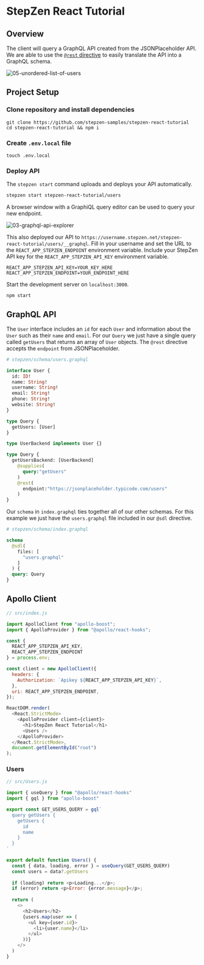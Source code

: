 # StepZen React Tutorial

## Overview

The client will query a GraphQL API created from the JSONPlaceholder API. We are able to use the [`@rest` directive](https://stepzen.com/blog/how-to-connect-any-rest-backend) to easily translate the API into a GraphQL schema.

![05-unordered-list-of-users](https://dev-to-uploads.s3.amazonaws.com/uploads/articles/6667k39b37vmhz2xokwc.png)

## Project Setup

### Clone repository and install dependencies

```
git clone https://github.com/stepzen-samples/stepzen-react-tutorial
cd stepzen-react-tutorial && npm i
```

### Create `.env.local` file

```
touch .env.local
```

### Deploy API

The `stepzen start` command uploads and deploys your API automatically.

```bash
stepzen start stepzen-react-tutorial/users
```

A browser window with a GraphiQL query editor can be used to query your new endpoint.

![03-graphql-api-explorer](https://dev-to-uploads.s3.amazonaws.com/uploads/articles/mr9wywu4doovb3h8j162.png)

This also deployed our API to `https://username.stepzen.net/stepzen-react-tutorial/users/__graphql`. Fill in your username and set the URL to the `REACT_APP_STEPZEN_ENDPOINT` environment variable. Include your StepZen API key for the `REACT_APP_STEPZEN_API_KEY` environment variable.

```
REACT_APP_STEPZEN_API_KEY=YOUR_KEY_HERE
REACT_APP_STEPZEN_ENDPOINT=YOUR_ENDPOINT_HERE
```

Start the development server on `localhost:3000`.

```
npm start
```

## GraphQL API

The `User` interface includes an `id` for each `User` and information about the `User` such as their `name` and `email`. For our `Query` we just have a single query called `getUsers` that returns an array of `User` objects. The `@rest` directive accepts the `endpoint` from JSONPlaceholder.

```graphql
# stepzen/schema/users.graphql

interface User {
  id: ID!
  name: String!
  username: String!
  email: String!
  phone: String!
  website: String!
}

type Query {
  getUsers: [User]
}

type UserBackend implements User {}

type Query {
  getUsersBackend: [UserBackend]
    @supplies(
      query:"getUsers"
    )
    @rest(
      endpoint:"https://jsonplaceholder.typicode.com/users"
    )
}
```

Our `schema` in `index.graphql` ties together all of our other schemas. For this example we just have the `users.graphql` file included in our `@sdl` directive.

```graphql
# stepzen/schema/index.graphql

schema
  @sdl(
    files: [
      "users.graphql"
    ]
  ) {
  query: Query
}
```

## Apollo Client

```javascript
// src/index.js

import ApolloClient from "apollo-boost";
import { ApolloProvider } from "@apollo/react-hooks";

const {
  REACT_APP_STEPZEN_API_KEY,
  REACT_APP_STEPZEN_ENDPOINT
} = process.env;

const client = new ApolloClient({
  headers: {
    Authorization: `Apikey ${REACT_APP_STEPZEN_API_KEY}`,
  },
  uri: REACT_APP_STEPZEN_ENDPOINT,
});

ReactDOM.render(
  <React.StrictMode>
    <ApolloProvider client={client}>
      <h1>StepZen React Tutorial</h1>
      <Users />
    </ApolloProvider>
  </React.StrictMode>,
  document.getElementById("root")
);
```

### Users

```javascript
// src/Users.js

import { useQuery } from "@apollo/react-hooks"
import { gql } from "apollo-boost"

export const GET_USERS_QUERY = gql`
  query getUsers {
    getUsers {
      id
      name
    }
  }
`

export default function Users() {
  const { data, loading, error } = useQuery(GET_USERS_QUERY)
  const users = data?.getUsers
  
  if (loading) return <p>Loading...</p>;
  if (error) return <p>Error: {error.message}</p>;
  
  return (
    <>
      <h2>Users</h2>
      {users.map(user => (
        <ul key={user.id}>
          <li>{user.name}</li>
        </ul>
      ))}
    </>
  )
}
```